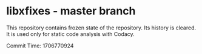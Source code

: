 # libxfixes - master branch

This repository contains frozen state of the repository.
Its history is cleared. It is used only for static code
analysis with Codacy.

Commit Time: 1706770924